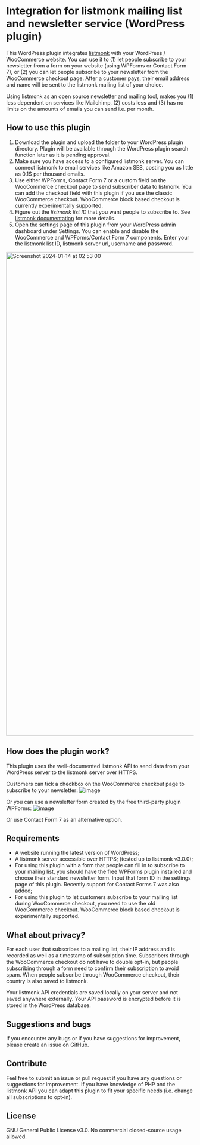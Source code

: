 # Integration for listmonk mailing list and newsletter service (WordPress plugin)

This WordPress plugin integrates [listmonk](https://listmonk.app/) with your WordPress / WooCommerce website. You can use it to (1) let people subscribe to your newsletter from a form on your website (using WPForms or Contact Form 7), or (2) you can let people subscribe to your newsletter from the WooCommerce checkout page. After a customer pays, their email address and name will be sent to the listmonk mailing list of your choice.

Using listmonk as an open source newsletter and mailing tool, makes you (1) less dependent on services like Mailchimp, (2) costs less and (3) has no limits on the amounts of emails you can send i.e. per month.

## How to use this plugin

1. Download the plugin and upload the folder to your WordPress plugin directory. Plugin will be available through the WordPress plugin search function later as it is pending approval. 
2. Make sure you have access to a configured listmonk server. You can connect listmonk to email services like Amazon SES, costing you as little as 0.1$ per thousand emails.
3. Use either WPForms, Contact Form 7 or a custom field on the WooCommerce checkout page to send subscriber data to listmonk. You can add the checkout field with this plugin if you use the classic WooCommerce checkout. WooCommerce block based checkout is currently experimentally supported.
4. Figure out the _listmonk list ID_ that you want people to subscribe to. See [listmonk documentation](https://listmonk.app/docs/) for more details.
5. Open the settings page of this plugin from your WordPress admin dashboard under Settings.  You can enable and disable the WooCommerce and WPForms/Contact Form 7 components. Enter your the listmonk list ID, listmonk server url, username and password. 
<img width="1296" alt="Screenshot 2024-01-14 at 02 53 00" src="https://github.com/post-duif/integration-listmonk-wordpress-plugin/assets/126626953/e7baa929-824d-4699-8fe0-9e7125382862">


## How does the plugin work?
This plugin uses the well-documented listmonk API to send data from your WordPress server to the listmonk server over HTTPS.

Customers can tick a checkbox on the WooCommerce checkout page to subscribe to your newsletter:
![image](https://github.com/post-duif/integration-listmonk-wordpress-plugin/assets/126626953/21bed5de-445b-4a48-9498-6a65fc6d6a97)

Or you can use a newsletter form created by the free third-party plugin WPForms:
![image](https://github.com/post-duif/integration-listmonk-wordpress-plugin/assets/126626953/bf17ae67-8617-4650-a5ed-d61901999d3c)

Or use Contact Form 7 as an alternative option. 

## Requirements
- A website running the latest version of WordPress;
- A listmonk server accessible over HTTPS; (tested up to listmonk v3.0.0);
- For using this plugin with a form that people can fill in to subscribe to your mailing list, you should have the free WPForms plugin installed and choose their standard newsletter form. Input that form ID in the settings page of this plugin. Recently support for Contact Forms 7 was also added;
- For using this plugin to let customers subscribe to your mailing list during WooCommerce checkout, you need to use the old WooCommerce checkout. WooCommerce block based checkout is experimentally supported.

## What about privacy?
For each user that subscribes to a mailing list, their IP address and is recorded as well as a timestamp of subscription time. Subscribers through the WooCommerce checkout do not have to double opt-in, but people subscribing through a form need to confirm their subscription to avoid spam. When people subscribe through WooCommerce checkout, their country is also saved to listmonk. 

Your listmonk API credentials are saved locally on your server and not saved anywhere externally. Your API password is encrypted before it is stored in the WordPress database. 

## Suggestions and bugs
If you encounter any bugs or if you have suggestions for improvement, please create an issue on GitHub.

## Contribute
Feel free to submit an issue or pull request if you have any questions or suggestions for improvement. If you have knowledge of PHP and the listmonk API you can adapt this plugin to fit your specific needs (i.e. change all subscriptions to opt-in).

## License
GNU General Public License v3.0. No commercial closed-source usage allowed.
